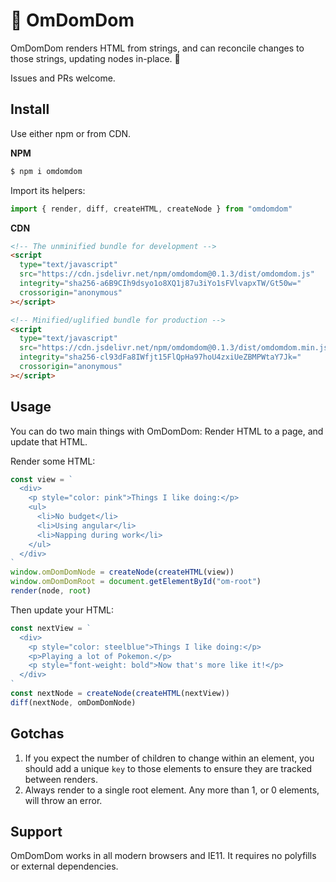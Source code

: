 # 👾 OmDomDom

OmDomDom renders HTML from strings, and can reconcile changes to those strings, updating nodes in-place. 🎉

Issues and PRs welcome.

## Install

Use either npm or from CDN.

**NPM**

```sh
$ npm i omdomdom
```

Import its helpers:

```js
import { render, diff, createHTML, createNode } from "omdomdom"
```

**CDN**

```html
<!-- The unminified bundle for development -->
<script
  type="text/javascript"
  src="https://cdn.jsdelivr.net/npm/omdomdom@0.1.3/dist/omdomdom.js"
  integrity="sha256-a6B9CIh9dsyo1o8XQ1j87u3iYo1sFVlvapxTW/Gt50w="
  crossorigin="anonymous"
></script>

<!-- Minified/uglified bundle for production -->
<script
  type="text/javascript"
  src="https://cdn.jsdelivr.net/npm/omdomdom@0.1.3/dist/omdomdom.min.js"
  integrity="sha256-cl93dFa8IWfjt15FlQpHa97hoU4zxiUeZBMPWtaY7Jk="
  crossorigin="anonymous"
></script>
```

## Usage

You can do two main things with OmDomDom: Render HTML to a page, and update that HTML.

Render some HTML:

```js
const view = `
  <div>
    <p style="color: pink">Things I like doing:</p>
    <ul>
      <li>No budget</li>
      <li>Using angular</li>
      <li>Napping during work</li>
    </ul>
  </div>
`
window.omDomDomNode = createNode(createHTML(view))
window.omDomDomRoot = document.getElementById("om-root")
render(node, root)
```

Then update your HTML:

```js
const nextView = `
  <div>
    <p style="color: steelblue">Things I like doing:</p>
    <p>Playing a lot of Pokemon.</p>
    <p style="font-weight: bold">Now that's more like it!</p>
  </div>
`
const nextNode = createNode(createHTML(nextView))
diff(nextNode, omDomDomNode)
```

## Gotchas

1. If you expect the number of children to change within an element, you should add a unique `key` to those elements to ensure they are tracked between renders.
2. Always render to a single root element. Any more than 1, or 0 elements, will throw an error.

## Support

OmDomDom works in all modern browsers and IE11. It requires no polyfills or external dependencies.
